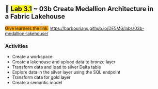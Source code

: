 ## 🧪 <mark>Lab 3.1</mark> ~ 03b Create Medallion Architecture in a Fabric Lakehouse

<span style="background-color: orange;">Give learners the link:</span> https://barbourians.github.io/DE5M6/labs/03b-medallion-lakehouse/

### Activities

- Create a workspace
- Create a lakehouse and upload data to bronze layer
- Transform data and load to silver Delta table
- Explore data in the silver layer using the SQL endpoint
- Transform data for gold layer
- Create a semantic model
